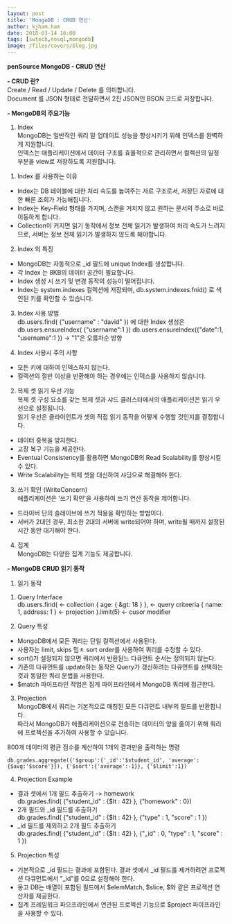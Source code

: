 ```yaml
---
layout: post
title: 'MongoDB : CRUD 연산'
author: kjham.ham
date: 2018-03-14 16:00
tags: [swtech,nosql,mongodb]
image: /files/covers/blog.jpg
---
```


**penSource MongoDB - CRUD 연산**

**- CRUD 란?**  
Create / Read / Update / Delete 를 의미합니다.  
Document 를 JSON 형태로 전달하면서 2진 JSON인 BSON 코드로 저장합니다.  

**- MongoDB의 주요기능**  
1. Index  
MongoDB는 일반적인 쿼리 밑 업데이트 성능을 향상시키기 위해 인덱스를 완벽하게 지원합니다.  
인덱스는 애플리케이션에서 데이터 구조를 효율적으로 관리하면서 컬렉션의 일정 부분을 view로 저장하도록 지원합니다.  

1) Index 를 사용하는 이유
- Index는 DB 테이블에 대한 처리 속도를 높여주는 자료 구조로서, 저장딘 자료에 대한 빠른 조회가 가능해집니다.  
- Index는 Key-Field 형태를 가지며, 스캔을 거치지 않고 원하는 문서의 주소로 바로 이동하게 합니다.  
- Collection이 커지면 읽기 동작에서 정보 전체 읽기가 발생하여 처리 속도가 느려지므로, 서버는 정보 전체 읽기가 발생하지 않도록 해야합니다.

2) Index 의 특징  
- MongoDB는 자동적으로 _id 필드에 unique Index를 생성합니다.  
- 각 Index 는 8KB의 데이터 공간이 필요합니다.  
- Index 생성 시 쓰기 및 변경 동작의 성능이 떨어집니다.  
- Index는 system.indexes 컬렉션에 저장되며, db.system.indexes.fnid() 로 색인된 키를 확인할 수 있습니다.  

3) Index 사용 방법  
db.users.find( {"username" : "david" }) 에 대한 Index 생성은
db.users.ensureIndex( {"username":1 })
db.users.ensureIndex({"date":1, "username":1 }) -> "1"은 오름차순 방향

4) Index 사용시 주의 사항  
- 모든 키에 대하여 인덱스하지 않는다.  
- 컬렉션의 절반 이상을 반환해야 하는 경우에는 인덱스를 사용하지 않습니다.

2. 복제 셋 읽기 우선 기능  
복제 셋 구성 요소를 갖는 복제 셋과 샤드 클러스터에서의 애플리케이션은 읽기 우선으로 설정됩니다.  
읽기 우선은 클라이언트가 셋의 직접 읽기 동작을 어떻게 수행할 것인지를 결정합니다.  
- 데이터 중복을 방지한다.  
- 고장 복구 기능을 제공한다.  
- Eventual Consistency를 활용하면 MongoDB의 Read Scalability를 향상시킬 수 있다.  
- Write Scalability는 복제 셋을 대신하여 샤딩으로 해결해야 한다.  

3. 쓰기 확인 (WriteConcern)  
애플리케이션은 '쓰기 확인'을 사용하여 쓰기 연산 동작을 제어합니다.  
- 드라이버 단의 슬레이브에 쓰기 적용을 확인하는 방법이다.  
- 서버가 2대인 경우, 최소한 2대의 서버에 write되어야 하며, write될 때까지 설정된 시간 동안 대기해야 한다.

4. 집계  
MongoDB는 다양한 집계 기능도 제공합니다.

**- MongoDB CRUD 읽기 동작**  
1. 읽기 동작
1) Query Interface  
db.users.find(				<- collection
	{ age: { &gt: 18 } },	<- query criteeria
	{ name: 1, address: 1 }	<- projection
).limit(5)					<- cusor modifier

2) Query 특성  
- MongoDB에서 모든 쿼리는 단일 컬렉션에서 사용된다.  
- 사용자는 limit, skips 밈ㅊ sort order를 사용하여 쿼리를 수정할 수 있다.  
- sort()가 설정되지 않으면 쿼리에서 반환된느 다큐먼트 순서는 정의되지 않는다.  
- 기존의 다큐먼트를 update하는 동작은 Query가 갱신하려는 다큐먼트를 선택하는 것과 동일한 쿼리 문법을 사용한다.  
- $match 파이프라인 작업은 집계 파이프라인에서 MongoDB 쿼리에 접근한다.

3) Projection  
MongoDB에서 쿼리는 기본적으로 매칭된 모든 다큐먼트 내부의 필드를 반환합니다.  
따라서 MongoDB가 애플리케이션으로 전송하는 데이터의 양을 줄이기 위해 쿼리에 프로젝션을 추가하여 사용할 수 있습니다.  

800개 데이터의 평균 점수를 계산하여 1개의 결과만을 출력하는 명령
~~~
db.grades.aggregate({'$group':{'_id':'$student_id', 'average':{$avg:'$score'}}), {'$sort':{'average':-1}}, {'$limit':1})
~~~

4) Projection Example  
- 결과 셋에서 1개 필드 추출하기 -> homework  
db.grades.find( {"student_id" : {$lt : 42} }, {"homework" : 0})  
- 2개 필드와 _id 필드를 추출하기  
db.grades.find( {"student_id" : {$lt : 42} }, {"type" : 1, "score" : 1 })  
- _id 필드를 제외하고 2개 필드 추출하기  
db.grades.find( {"student_id" : {$lt : 42} }, {"_id" : 0, "type" : 1, "score" : 1 })  

5) Projection 특성  
- 기본적으로 _id 필드는 결과에 포함된다. 결과 셋에서 _id 필드를 제거하려면 프로젝션 다큐먼트에서 "_id"를 0으로 설정해야 한다.  
- 몽고 DB는 배열이 포함된 필드에서 $elemMatch, $slice, $와 같은 프로젝션 연산자를 제공한다.  
- 집계 프레임워크 파으프라인에서 연관된 프로젝션 기능으로 $project 파이프라인을 사용할 수 있다.